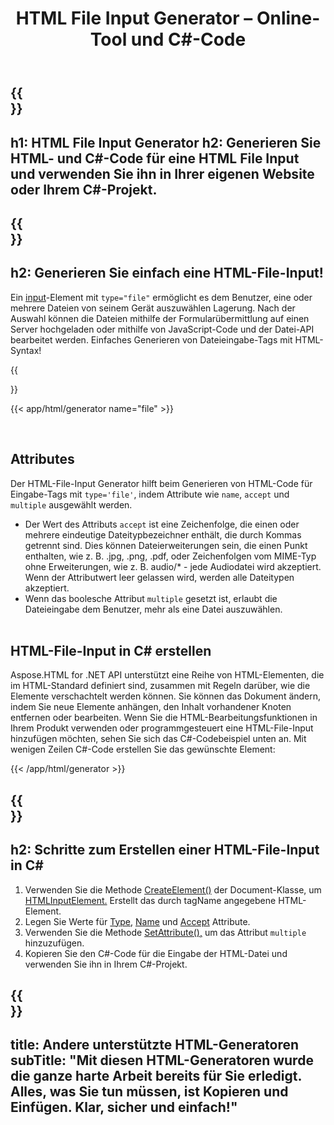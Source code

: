 ﻿---
translation: true
title: HTML File Input Generator – Online-Tool und C#-Code
template: /templates/_template-generators-child.md
description: Generieren Sie HTML- und C#-Code für die HTML File Input und verwenden Sie ihn in Ihrer eigenen Website oder Ihrem C#-Projekt.
url: /net/generators/file/
platformtag: net
generator: HTML File Input Generator
element: HTML File Input
tag: file
---

{{<section banner>}}
---
h1: HTML File Input Generator
h2: Generieren Sie HTML- und C#-Code für eine HTML File Input und verwenden Sie ihn in Ihrer eigenen Website oder Ihrem C#-Projekt.
---

{{<section overview>}}
---
h2: Generieren Sie einfach eine HTML-File-Input!
---

Ein [input](https://html.spec.whatwg.org/multipage/input.html#the-input-element)-Element mit `type="file"` ermöglicht es dem Benutzer, eine oder mehrere Dateien von seinem Gerät auszuwählen Lagerung. Nach der Auswahl können die Dateien mithilfe der Formularübermittlung auf einen Server hochgeladen oder mithilfe von JavaScript-Code und der Datei-API bearbeitet werden. Einfaches Generieren von Dateieingabe-Tags mit HTML-Syntax!

{{<section plugin>}}

{{< app/html/generator name="file" >}}

<br>
<h2> Attributes </h2>

Der HTML-File-Input Generator hilft beim Generieren von HTML-Code für Eingabe-Tags mit `type='file'`, indem Attribute wie `name`, `accept` und `multiple` ausgewählt werden.

 - Der Wert des Attributs `accept` ist eine Zeichenfolge, die einen oder mehrere eindeutige Dateitypbezeichner enthält, die durch Kommas getrennt sind. Dies können Dateierweiterungen sein, die einen Punkt enthalten, wie z. B. .jpg, .png, .pdf, oder Zeichenfolgen vom MIME-Typ ohne Erweiterungen, wie z. B. audio/* - jede Audiodatei wird akzeptiert. Wenn der Attributwert leer gelassen wird, werden alle Dateitypen akzeptiert.
 - Wenn das boolesche Attribut `multiple` gesetzt ist, erlaubt die Dateieingabe dem Benutzer, mehr als eine Datei auszuwählen.
<br><br>

<h2> HTML-File-Input in C# erstellen</h2>

Aspose.HTML for .NET API unterstützt eine Reihe von HTML-Elementen, die im HTML-Standard definiert sind, zusammen mit Regeln darüber, wie die Elemente verschachtelt werden können. Sie können das Dokument ändern, indem Sie neue Elemente anhängen, den Inhalt vorhandener Knoten entfernen oder bearbeiten. Wenn Sie die HTML-Bearbeitungsfunktionen in Ihrem Produkt verwenden oder programmgesteuert eine HTML-File-Input hinzufügen möchten, sehen Sie sich das C#-Codebeispiel unten an. Mit wenigen Zeilen C#-Code erstellen Sie das gewünschte Element:

{{< /app/html/generator >}}

{{<section steps>}}
---
h2: Schritte zum Erstellen einer HTML-File-Input in C#
---
1. Verwenden Sie die Methode [CreateElement()](https://reference.aspose.com/html/net/aspose.html.dom/document/createelement/) der Document-Klasse, um [HTMLInputElement.](https://reference.aspose.com/html/net/aspose.html/htmlinputelement/) Erstellt das durch tagName angegebene HTML-Element.
1. Legen Sie Werte für [Type](https://reference.aspose.com/html/net/aspose.html/htmlinputelement/type/), [Name](https://reference.aspose.com/html/net/aspose.html/htmlinputelement/name/) und [Accept](https://reference.aspose.com/html/net/aspose.html/htmlinputelement/accept/) Attribute.
1. Verwenden Sie die Methode [SetAttribute(),](https://reference.aspose.com/html/net/aspose.html.dom/element/setattribute/) um das Attribut `multiple` hinzuzufügen.
1. Kopieren Sie den C#-Code für die Eingabe der HTML-Datei und verwenden Sie ihn in Ihrem C#-Projekt.

{{<section other-generators>}}
---
title: Andere unterstützte HTML-Generatoren
subTitle: "Mit diesen HTML-Generatoren wurde die ganze harte Arbeit bereits für Sie erledigt. Alles, was Sie tun müssen, ist Kopieren und Einfügen. Klar, sicher und einfach!"
---